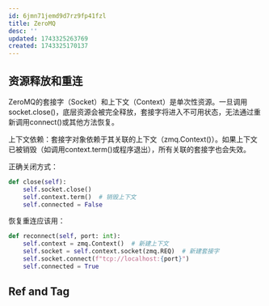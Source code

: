 ```yaml
---
id: 6jmn71jemd9d7rz9fp41fzl
title: ZeroMQ
desc: ''
updated: 1743325263769
created: 1743325170137
---
```



## 资源释放和重连

ZeroMQ的套接字（Socket）和上下文（Context）是单次性资源。一旦调用socket.close()，底层资源会被完全释放，套接字将进入不可用状态，无法通过重新调用connect()或其他方法恢复。

​上下文依赖：套接字对象依赖于其关联的上下文（zmq.Context()）。如果上下文已被销毁（如调用context.term()或程序退出），所有关联的套接字也会失效。

正确关闭方式：

```py
def close(self):
    self.socket.close()
    self.context.term()  # 销毁上下文
    self.connected = False
```

恢复重连应该用：

```py
def reconnect(self, port: int):
    self.context = zmq.Context()  # 新建上下文
    self.socket = self.context.socket(zmq.REQ)  # 新建套接字
    self.socket.connect(f"tcp://localhost:{port}")
    self.connected = True
```

## Ref and Tag